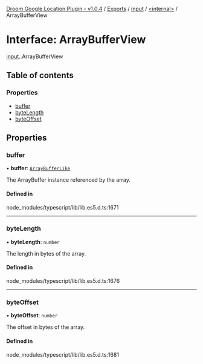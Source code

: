 [Droom Google Location Plugin - v1.0.4](../README.md) / [Exports](../modules.md) / [input](../modules/input.md) / [<internal\>](../modules/input._internal_.md) / ArrayBufferView

# Interface: ArrayBufferView

[input](../modules/input.md).[<internal>](../modules/input._internal_.md).ArrayBufferView

## Table of contents

### Properties

- [buffer](input._internal_.ArrayBufferView.md#buffer)
- [byteLength](input._internal_.ArrayBufferView.md#bytelength)
- [byteOffset](input._internal_.ArrayBufferView.md#byteoffset)

## Properties

### buffer

• **buffer**: [`ArrayBufferLike`](../modules/input._internal_.md#arraybufferlike)

The ArrayBuffer instance referenced by the array.

#### Defined in

node_modules/typescript/lib/lib.es5.d.ts:1671

___

### byteLength

• **byteLength**: `number`

The length in bytes of the array.

#### Defined in

node_modules/typescript/lib/lib.es5.d.ts:1676

___

### byteOffset

• **byteOffset**: `number`

The offset in bytes of the array.

#### Defined in

node_modules/typescript/lib/lib.es5.d.ts:1681
